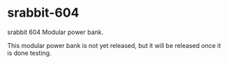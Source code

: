 # srabbit-604
srabbit 604 Modular power bank.

This modular power bank is not yet released, but it will be released once it is done testing.

